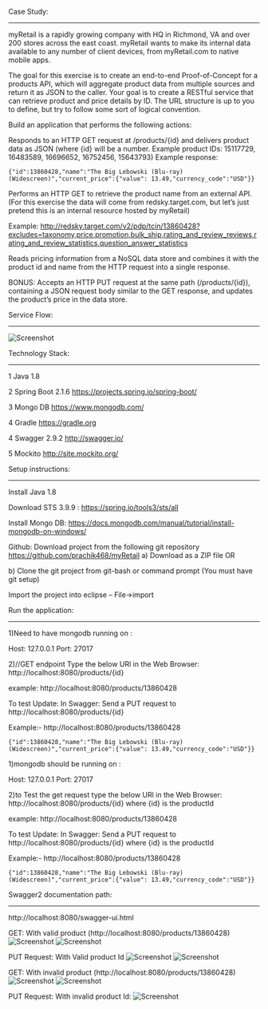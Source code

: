 Case Study:
***********************************************************

myRetail is a rapidly growing company with HQ in Richmond, VA and over 200 stores across the east coast. myRetail wants to make its internal data available to any number of client devices, from myRetail.com to native mobile apps.

The goal for this exercise is to create an end-to-end Proof-of-Concept for a products API, which will aggregate product data from multiple sources and return it as JSON to the caller. Your goal is to create a RESTful service that can retrieve product and price details by ID. The URL structure is up to you to define, but try to follow some sort of logical convention.

Build an application that performs the following actions:

Responds to an HTTP GET request at /products/{id} and delivers product data as JSON (where {id} will be a number. Example product IDs: 15117729, 16483589, 16696652, 16752456, 15643793) 
Example response: 

```
{"id":13860428,"name":"The Big Lebowski (Blu-ray) (Widescreen)","current_price":{"value": 13.49,"currency_code":"USD"}} 
```
Performs an HTTP GET to retrieve the product name from an external API. (For this exercise the data will come from redsky.target.com, but let’s just pretend this is an internal resource hosted by myRetail)  

Example: http://redsky.target.com/v2/pdp/tcin/13860428?excludes=taxonomy,price,promotion,bulk_ship,rating_and_review_reviews,rating_and_review_statistics,question_answer_statistics

Reads pricing information from a NoSQL data store and combines it with the product id and name from the HTTP request into a single response.

BONUS: Accepts an HTTP PUT request at the same path (/products/{id}), containing a JSON request body similar to the GET response, and updates the product’s price in the data store.

Service Flow:
*********************************************************************************

![Screenshot](MyRetail-flow.png)

Technology Stack:
************************************************************************************

1	Java	1.8

2	Spring Boot	2.1.6	https://projects.spring.io/spring-boot/

3	Mongo DB	https://www.mongodb.com/

4	Gradle	https://gradle.org

4	Swagger 2.9.2	http://swagger.io/

5	Mockito	http://site.mockito.org/

Setup instructions:
*****************************************************************************

Install Java 1.8

Download STS 3.9.9 : https://spring.io/tools3/sts/all

Install Mongo DB: https://docs.mongodb.com/manual/tutorial/install-mongodb-on-windows/

Github: Download project from the following git repository https://github.com/prachik468/myRetail a) Download as a ZIP file OR

b) Clone the git project from git-bash or command prompt (You must have git setup)

Import the project into eclipse – File->import

Run the application:
*********************************

1)Need to have mongodb running on :

Host: 127.0.0.1 Port: 27017

2)//GET endpoint Type the below URl in the Web Browser: 
	http://localhost:8080/products/{id}

example: http://localhost:8080/products/13860428

To test Update: In Swagger: Send a PUT request to http://localhost:8080/products/{id}

Example:- http://localhost:8080/products/13860428
````
{"id":13860428,"name":"The Big Lebowski (Blu-ray) (Widescreen)","current_price":{"value": 13.49,"currency_code":"USD"}} 
````
1)mongodb  should be running on :

Host: 127.0.0.1 Port: 27017

2)to Test the get request type the below URl in the Web Browser: 
	http://localhost:8080/products/{id}   where {id} is the productId

example: http://localhost:8080/products/13860428

To test Update: In Swagger: Send a PUT request to http://localhost:8080/products/{id}    where {id} is the productId

Example:- http://localhost:8080/products/13860428
````
{"id":13860428,"name":"The Big Lebowski (Blu-ray) (Widescreen)","current_price":{"value": 13.49,"currency_code":"USD"}} 
````

Swagger2 documentation path:
*******************************************

http://localhost:8080/swagger-ui.html

GET: With valid product (http://localhost:8080/products/13860428) 
![Screenshot](get-with-valid-data.PNG)
![Screenshot](get-with-valid-data-response.PNG)

PUT Request: With Valid product Id
![Screenshot](put-with-valid-data.PNG)
![Screenshot](put-with-valid-data-response.PNG)

GET: With invalid product (http://localhost:8080/products/13860428)
![Screenshot](get-with-invalid-data.PNG)
![Screenshot](get-with-invalid-data-response.PNG)

PUT Request: With invalid product Id:
![Screenshot](put-with-invalid-data.PNG)
